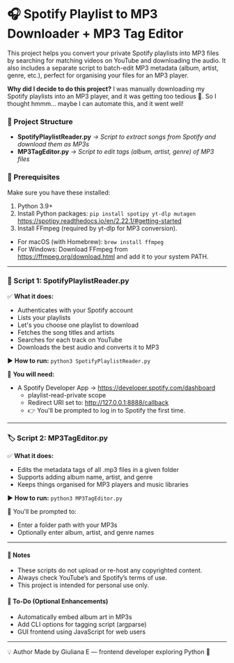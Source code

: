 # 🎧 Spotify Playlist to MP3 Downloader + MP3 Tag Editor
This project helps you convert your private Spotify playlists into MP3 files by searching for matching videos on YouTube and downloading the audio. It also includes a separate script to batch-edit MP3 metadata (album, artist, genre, etc.), perfect for organising your files for an MP3 player.

**Why did I decide to do this project?**
I was manually downloading my Spotify playlists into an MP3 player, and it was getting too tedious 🤭. So I thought hmmm... maybe I can automate this, and it went well! 

### 📁 Project Structure
- **SpotifyPlaylistReader.py**  _→ Script to extract songs from Spotify and download them as MP3s_
- **MP3TagEditor.py**           _→ Script to edit tags (album, artist, genre) of MP3 files_

### 🔧 Prerequisites
Make sure you have these installed:

1. Python 3.9+
2. Install Python packages:
`pip install spotipy yt-dlp mutagen`
https://spotipy.readthedocs.io/en/2.22.1/#getting-started
4. Install FFmpeg (required by yt-dlp for MP3 conversion).
- For macOS (with Homebrew):
`brew install ffmpeg`
- For Windows:
Download FFmpeg from https://ffmpeg.org/download.html and add it to your system PATH.


---
### 🎼 Script 1: SpotifyPlaylistReader.py

✅ **What it does:**
- Authenticates with your Spotify account
- Lists your playlists
- Let's you choose one playlist to download
- Fetches the song titles and artists
- Searches for each track on YouTube
- Downloads the best audio and converts it to MP3

▶️ **How to run:**
`python3 SpotifyPlaylistReader.py`

📝 **You will need:**
- A Spotify Developer App → https://developer.spotify.com/dashboard
  - playlist-read-private scope
  - Redirect URI set to: http://127.0.0.1:8888/callback
  - 👉 You'll be prompted to log in to Spotify the first time.



---
### 🏷️ Script 2: MP3TagEditor.py

✅ **What it does:**
- Edits the metadata tags of all .mp3 files in a given folder
- Supports adding album name, artist, and genre
- Keeps things organised for MP3 players and music libraries

▶️ **How to run:**
`python3 MP3TagEditor.py`

📝 You'll be prompted to:
- Enter a folder path with your MP3s
- Optionally enter album, artist, and genre names


---
#### 🚧 Notes
- These scripts do not upload or re-host any copyrighted content.
- Always check YouTube’s and Spotify’s terms of use.
- This project is intended for personal use only.

#### 📌 To-Do (Optional Enhancements)
- Automatically embed album art in MP3s
- Add CLI options for tagging script (argparse)
- GUI frontend using JavaScript for web users

---
💡 Author
Made by Giuliana E — frontend developer exploring Python 🐍
